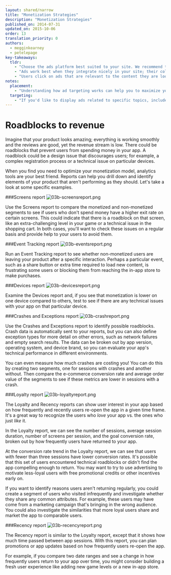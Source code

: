 ```yaml
---
layout: shared/narrow
title: "Monetization Strategies"
description: "Monetization Strategies"
published_on: 2014-07-31
updated_on: 2015-10-06
order: 13
translation_priority: 0
authors:
  - megginkearney
  - petelepage
key-takeaways:
  tldr: 
    - "Choose the ads platform best suited to your site. We recommend the <a href='http://www.google.com/adsense/start/'>AdSense</a> platform for most sites, and the <a href='http://www.google.com/doubleclick/publishers/'>DoubleClick platform</a> for sites with their own advertising teams."
    - "Ads work best when they integrate nicely in your site; their color, content, size, and location enhance user experience. "
    - "Users click on ads that are relevant to the content they are looking for; understand how ads targeting works so that you can maximize your revenue."
notes:
  placement:
    - "Understanding how ad targeting works can help you to maximize your revenue."
  targeting:
    - "If you'd like to display ads related to specific topics, include complete sentences and paragraphs about these topics."
---
```


# Roadblocks to revenue
Imagine that your product looks amazing; everything is working smoothly and the reviews are good, yet the revenue stream is low. There could be roadblocks that prevent users from spending money in your app. A roadblock could be a design issue that discourages users; for example, a complex registration process or a technical issue on particular devices.

When you find you need to optimize your monetization model, analytics tools are your best friend. Reports can help you drill down and identify elements of your product that aren't performing as they should. Let's take a look at some specific examples.

###Screens report
![03b-screensreport.png](03b-screensreport.png)

Use the Screens report to compare the monetized and non-monetized segments to see if users who don't spend money have a higher exit rate on certain screens. This could indicate that there is a roadblock on that screen, like an extra-challenging level in your game or a technical issue in the shopping cart. In both cases, you'll want to check these issues on a regular basis and provide help to your users to avoid them.

###Event Tracking report 
![03b-eventsreport.png](03b-eventsreport.png)

Run an Event Tracking report to see whether non-monetized users are leaving your product after a specific interaction. Perhaps a particular event, such as a share button or extra time required to load new content, is frustrating some users or blocking them from reaching the in-app store to make purchases.

###Devices report
![03b-devicesreport.png](03b-devicesreport.png)

Examine the Devices report and, if you see that monetization is lower on one device compared to others, test to see if there are any technical issues with your app on that particular device.

###Crashes and Exceptions report
![03b-crashreport.png](03b-crashreport.png)

Use the Crashes and Exceptions report to identify possible roadblocks. Crash data is automatically sent to your reports, but you can also define exception types for more detail on other errors, such as network failures and empty search results. The data can be broken out by app version, operating system, and device brand, so you can evaluate your app's technical performance in different environments.

You can even measure how much crashes are costing you! You can do this by creating two segments, one for sessions with crashes and another without. Then compare the e-commerce conversion rate and average order value of the segments to see if these metrics are lower in sessions with a crash.

###Loyalty report
![03b-loyaltyreport.png](03b-loyaltyreport.png)

The Loyalty and Recency reports can show user interest in your app based on how frequently and recently users re-open the app in a given time frame. It's a great way to recognize the users who *love* your app vs. the ones who just *like* it.

In the Loyalty report, we can see the number of sessions, average session duration, number of screens per session, and the goal conversion rate, broken out by how frequently users have returned to your app.

At the conversion rate trend in the Loyalty report, we can see that users with fewer than three sessions have lower conversion rates. It's possible that this set of users encountered technical roadblocks or didn't find the app compelling enough to return. You may want to try to use advertising to motivate less-loyal users with free promotional credits or other incentives early on. 

If you want to identify reasons users aren't returning regularly, you could create a segment of users who visited infrequently and investigate whether they share any common attributes. For example, these users may have come from a marketing campaign that's bringing in the wrong audience. You could also investigate the similarities that more loyal users share and market the app to comparable users.

###Recency report
![03b-recencyreport.png](03b-recencyreport.png)

The Recency report is similar to the Loyalty report, except that it shows how much time passed between app sessions. With this report, you can plan promotions or app updates based on how frequently users re-open the app. 

For example, if you compare two date ranges and see a change in how frequently users return to your app over time, you might consider building a fresh user experience like adding new game levels or a new in-app store.
